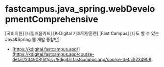 # fastcampus.java_spring.webDevelopmentComprehensive
[국비지원] [내일배움카드] [K-Digital 기초역량훈련] [Fast Campus] [나도 할 수 있는 Java&amp;Spring 웹 개발 종합반]

* [https://kdigital.fastcampus.app/](https://kdigital.fastcampus.app/course-detail/234908)https://kdigital.fastcampus.app/course-detail/234908

